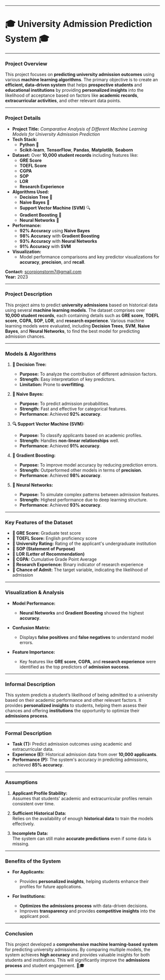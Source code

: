 
---

# 🎓 **University Admission Prediction System** 🎓

---

### **Project Overview**  
This project focuses on **predicting university admission outcomes** using various **machine learning algorithms**. The primary objective is to create an **efficient, data-driven system** that helps **prospective students** and **educational institutions** by providing **personalized insights** into the likelihood of acceptance based on factors like **academic records**, **extracurricular activities**, and other relevant data points.

---

### **Project Details**  
- **Project Title:** _Comparative Analysis of Different Machine Learning Models for University Admission Prediction_  
- **Tech Stack:**  
  - **Python** 🐍  
  - **Scikit-learn**, **TensorFlow**, **Pandas**, **Matplotlib**, **Seaborn**  
- **Dataset:** Over **10,000 student records** including features like:
  - **GRE Score**  
  - **TOEFL Score**  
  - **CGPA**  
  - **SOP**  
  - **LOR**  
  - **Research Experience**  
- **Algorithms Used:**  
  - **Decision Tree** 🌳  
  - **Naive Bayes** 🦋  
  - **Support Vector Machine (SVM)** 🔍  
  - **Gradient Boosting** 🚀  
  - **Neural Networks** 🧠  
- **Performance:**  
  - **92% Accuracy** using **Naive Bayes**  
  - **98% Accuracy** with **Gradient Boosting**  
  - **93% Accuracy** with **Neural Networks**  
  - **91% Accuracy** with **SVM**  
- **Visualization:**  
  - Model performance comparisons and key predictor visualizations for **accuracy**, **precision**, and **recall**.

**Contact:** scorpionstorm7@gmail.com  
**Year:** 2023

---

### **Project Description**  
This project aims to predict **university admissions** based on historical data using several **machine learning models**. The dataset comprises over **10,000 student records**, each containing details such as **GRE score**, **TOEFL score**, **CGPA**, **SOP**, **LOR**, and **research experience**. Various machine learning models were evaluated, including **Decision Trees**, **SVM**, **Naive Bayes**, and **Neural Networks**, to find the best model for predicting admission chances.

---

### **Models & Algorithms**

1. **🌳 Decision Tree:**
   - **Purpose:** To analyze the contribution of different admission factors.  
   - **Strength:** Easy interpretation of key predictors.  
   - **Limitation:** Prone to **overfitting**.

2. **🦋 Naive Bayes:**
   - **Purpose:** To predict admission probabilities.  
   - **Strength:** Fast and effective for categorical features.  
   - **Performance:** Achieved **92% accuracy**.

3. **🔍 Support Vector Machine (SVM):**
   - **Purpose:** To classify applicants based on academic profiles.  
   - **Strength:** Handles **non-linear relationships** well.  
   - **Performance:** Achieved **91% accuracy**.

4. **🚀 Gradient Boosting:**
   - **Purpose:** To improve model accuracy by reducing prediction errors.  
   - **Strength:** Outperformed other models in terms of **precision**.  
   - **Performance:** Achieved **98% accuracy**.

5. **🧠 Neural Networks:**
   - **Purpose:** To simulate complex patterns between admission features.  
   - **Strength:** Highest performance due to deep learning structure.  
   - **Performance:** Achieved **93% accuracy**.

---

### **Key Features of the Dataset**

- **🎯 GRE Score:** Graduate test score  
- **🎯 TOEFL Score:** English proficiency score  
- **🎯 University Rating:** Rating of the applicant's undergraduate institution  
- **🎯 SOP (Statement of Purpose)**  
- **🎯 LOR (Letter of Recommendation)**  
- **🎯 CGPA:** Cumulative Grade Point Average  
- **🎯 Research Experience:** Binary indicator of research experience  
- **🎯 Chance of Admit:** The target variable, indicating the likelihood of admission

---

### **Visualization & Analysis**

- **Model Performance:**  
  - **Neural Networks** and **Gradient Boosting** showed the highest **accuracy**.
  
- **Confusion Matrix:**  
  - Displays **false positives** and **false negatives** to understand model errors.
  
- **Feature Importance:**  
  - Key features like **GRE score**, **CGPA**, and **research experience** were identified as the top predictors of **admission success**.

---

### **Informal Description**  
This system predicts a student’s likelihood of being admitted to a university based on their academic performance and other relevant factors. It provides **personalized insights** to students, helping them assess their chances and offering **institutions** the opportunity to optimize their **admissions process**.

---

### **Formal Description**

- **Task (T):** Predict admission outcomes using academic and extracurricular data.  
- **Experience (E):** Historical admission data from over **10,000 applicants**.  
- **Performance (P):** The system's accuracy in predicting admissions, achieved **85% accuracy**.

---

### **Assumptions**

1. **Applicant Profile Stability:**  
   Assumes that students' academic and extracurricular profiles remain consistent over time.

2. **Sufficient Historical Data:**  
   Relies on the availability of enough **historical data** to train the models effectively.

3. **Incomplete Data:**  
   The system can still make **accurate predictions** even if some data is missing.

---

### **Benefits of the System**

- **For Applicants:**  
  - Provides **personalized insights**, helping students enhance their profiles for future applications.
  
- **For Institutions:**  
  - **Optimizes the admissions process** with data-driven decisions.  
  - Improves **transparency** and provides **competitive insights** into the applicant pool.

---

### **Conclusion**  
This project developed a **comprehensive machine learning-based system** for predicting university admissions. By comparing multiple models, the system achieves **high accuracy** and provides valuable insights for both students and institutions. This will significantly improve the **admissions process** and student engagement. 🚀🎓

---
